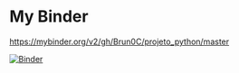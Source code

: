 # My Binder
https://mybinder.org/v2/gh/Brun0C/projeto_python/master

[![Binder](https://mybinder.org/badge_logo.svg)](https://mybinder.org/v2/gh/Brun0C/projeto_python/master)
